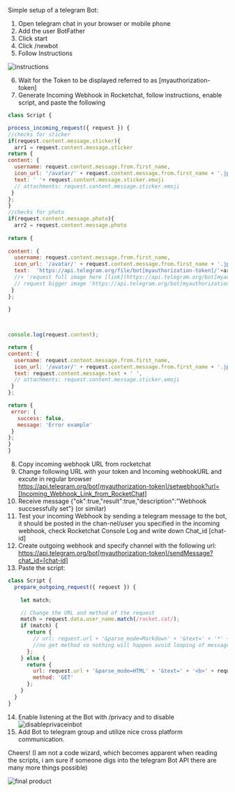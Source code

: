 Simple setup of a telegram Bot:

1.	Open telegram chat in your browser or mobile phone
2.	Add the user BotFather
3.	Click start
4.	Click /newbot
5.	Follow Instructions

![instructions](http://i.imgur.com/8y9SG49.jpg?1)

6.	Wait for the Token to be displayed referred to as [myauthorization-token]
7.	Generate Incoming Webhook in Rocketchat, follow instructions,  enable script, and paste the following
```javascript
class Script {

process_incoming_request({ request }) {
//checks for sticker
if(request.content.message.sticker){
  arr1 = request.content.message.sticker
return {
content: {
  username: request.content.message.from.first_name,
  icon_url: '/avatar/' + request.content.message.from.first_name + '.jpg' ,
  text: ' '+ request.content.message.sticker.emoji  
  // attachments: request.content.message.sticker.emoji
 }
};
}
//checks for photo 
if(request.content.message.photo){
  arr2 = request.content.message.photo
  
return {
  
content: {
  username: request.content.message.from.first_name,
  icon_url: '/avatar/' + request.content.message.from.first_name + '.jpg' ,
  text:  'https://api.telegram.org/file/bot[myauthorization-token]/'+arr2[0].file_path ,
  //+ 'request full image here [link](https://api.telegram.org/bot[myauthorization-token]/getFile?file_id='+ arr2[2].file_id+')' 
  // request bigger image 'https://api.telegram.org/bot[myauthorization-token]/getFile?file_id='+ arr2[2].file_id
 }
};

}

  
  
console.log(request.content);

return {
content: {
  username: request.content.message.from.first_name,
  icon_url: '/avatar/' + request.content.message.from.first_name + '.jpg' ,
  text: request.content.message.text + ' ', 
  // attachments: request.content.message.sticker.emoji
 }
};

return {
 error: {
   success: false,
   message: 'Error example'
 }
};
}
}
```
8.	Copy incoming webhook URL from rocketchat
9.	Change following URL with your token and Incoming webhookURL and excute in regular browser  
https://api.telegram.org/bot[myauthorization-token]/setwebhook?url=[Incoming_Webhook_Link_from_RocketChat]
10.	Receive message  {"ok":true,"result":true,"description":"Webhook succsessfully set"} (or similar)
11.	Test your incoming Webhook by sending a telegram message to the bot, it should be posted in the chan-nel/user you specified in the incoming webhook, check Rocketchat Console Log and write down Chat_id [chat-id]
12.	Create outgoing webhook and specify channel with the following url:
https://api.telegram.org/bot[myauthorization-token]/sendMessage?chat_id=[chat-id]
13.	Paste the script:
```javascript
class Script {
  prepare_outgoing_request({ request }) {
    
    let match;

    // Change the URL and method of the request
    match = request.data.user_name.match(/rocket.cat/);
    if (match) {
      return {
        // url: request.url + '&parse_mode=Markdown' + '&text=' + '*' + request.data.user_name+ '*: _' + request.data.text + '_',
        //no get method so nothing will happen avoid looping of messages
      }; 
    } else {
      return {
        url: request.url + '&parse_mode=HTML' + '&text=' + '<b>' + request.data.user_name+ '</b>: ' + request.data.text,
        method: 'GET'
      }; 
    }
  }
}
```
14.	Enable listening at the Bot with /privacy and to disable
![disableprivaceinbot](http://i.imgur.com/xSjdAAy.jpg?1)
15.	Add Bot to telegram group and utilize nice cross platform communication.


Cheers! 
(I am not a code wizard, which becomes apparent when reading the scripts, i am sure if someone digs into the telegram Bot API there are many more things possible) 

![final product](http://i.imgur.com/LqpqUC8.jpg?1)
